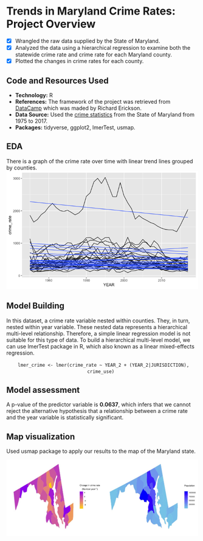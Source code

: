 # Trends in Maryland Crime Rates: Project Overview 
- [x] Wrangled the raw data supplied by the State of Maryland. 
- [x] Analyzed the data using a hierarchical regression to examine both the statewide crime rate and crime rate for each Maryland county.
- [x] Plotted the changes in crime rates for each county.

## Code and Resources Used
- **Technology:** R
- **References:** The framework of the project was retrieved from [DataCamp](https://learn.datacamp.com/projects/673) which was maded by Richard Erickson.
- **Data Source:** Used the [crime statistics](http://goccp.maryland.gov/crime-statistics/) from the State of Maryland from 1975 to 2017.
- **Packages:** tidyverse, ggplot2, lmerTest, usmap.  

## EDA
There is a graph of the crime rate over time with linear trend lines grouped by counties.
![](images/Crime_rate.png)

## Model Building
In this dataset, a crime rate variable nested within counties. They, in turn, nested within year variable. These nested data represents a hierarchical multi-level relationship. Therefore, a simple linear regression model is not suitable for this type of data. To build a hierarchical multi-level model, we can use lmerTest package in R, which also known as a linear mixed-effects regression.

<p align="center"> 
<code> lmer_crime <- lmer(crime_rate ~ YEAR_2 + (YEAR_2|JURISDICTION), crime_use) </code> 
</p>
  
## Model assessment
A p-value of the predictor variable is **0.0637**, which infers that we cannot reject the alternative hypothesis that a relationship between a crime rate and the year variable is statistically significant.

## Map visualization
Used usmap package to apply our results to the map of the Maryland state.

![](images/crime_rate_vs_population.jpeg)
